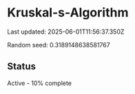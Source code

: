 # Kruskal-s-Algorithm

Last updated: 2025-06-01T11:56:37.350Z

Random seed: 0.3189148638581767

## Status

Active - 10% complete